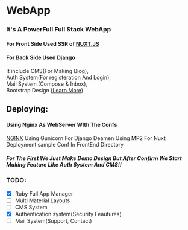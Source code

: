 # WebApp

### It's A PowerFull Full Stack WebApp

#### For Front Side Used SSR of [NUXT.JS](https://nuxtjs.org)

#### For Back Side Used [Django](https://djangoproject.com)

It include CMS(For Making Blog),\
  Auth System(For registeration And Login), \
  Mail System (Compose & Inbox),\
  Bootstrap Design [(Learn More)](https://getbootstrap.com/)

## Deploying:
#### Using Nginx As WebServer WIth The Confs
[NGINX](https://github.com/GeekyChunk/WebApp/tree/main/WebServerCFG)
Using Gunicorn For Django Deamen
Using MP2 For Nuxt Deployment sample Conf In FrontEnd Directory
##### For The First We Just Make Demo Design But After Confirm We Start Making Feature Like Auth System And CMS!!

### TODO: 

- [X] Ruby Full App Manager
- [ ] Multi Material Layouts
- [ ] CMS System
- [X] Authentication system(Security Feautures)
- [ ] Mail System(Support, Contact)
